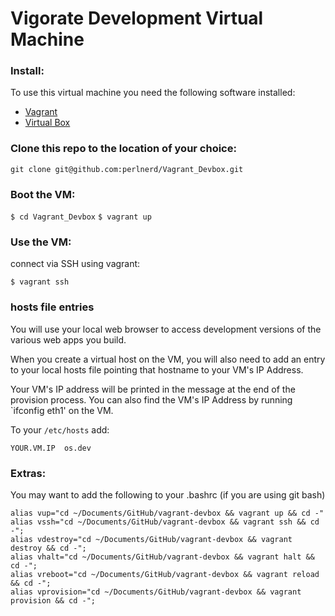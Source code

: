 Vigorate Development Virtual Machine
====================================

### Install:

To use this virtual machine you need the following software installed:
* [Vagrant](https://www.vagrantup.com/downloads.html)
* [Virtual Box](https://www.virtualbox.org/wiki/Downloads)


### Clone this repo to the location of your choice:

`git clone git@github.com:perlnerd/Vagrant_Devbox.git`

### Boot the VM:

`$ cd Vagrant_Devbox`
`$ vagrant up`

### Use the VM:

connect via SSH using vagrant:

`$ vagrant ssh`

### hosts file entries

You will use your local web browser to access development versions of the various web apps you build.

When you create a virtual host on the VM, you will also need to add an entry to your local hosts file pointing that hostname to your VM's IP Address.

Your VM's IP address will be printed in the message at the end of the provision process.  You can also find the VM's IP Address by running `ifconfig eth1' on the VM.

To your `/etc/hosts` add:

```
YOUR.VM.IP  os.dev
```

### Extras:

You may want to add the following to your .bashrc (if you are using git bash)

```
alias vup="cd ~/Documents/GitHub/vagrant-devbox && vagrant up && cd -"
alias vssh="cd ~/Documents/GitHub/vagrant-devbox && vagrant ssh && cd -";
alias vdestroy="cd ~/Documents/GitHub/vagrant-devbox && vagrant destroy && cd -";
alias vhalt="cd ~/Documents/GitHub/vagrant-devbox && vagrant halt && cd -";
alias vreboot="cd ~/Documents/GitHub/vagrant-devbox && vagrant reload && cd -";
alias vprovision="cd ~/Documents/GitHub/vagrant-devbox && vagrant provision && cd -";
```

